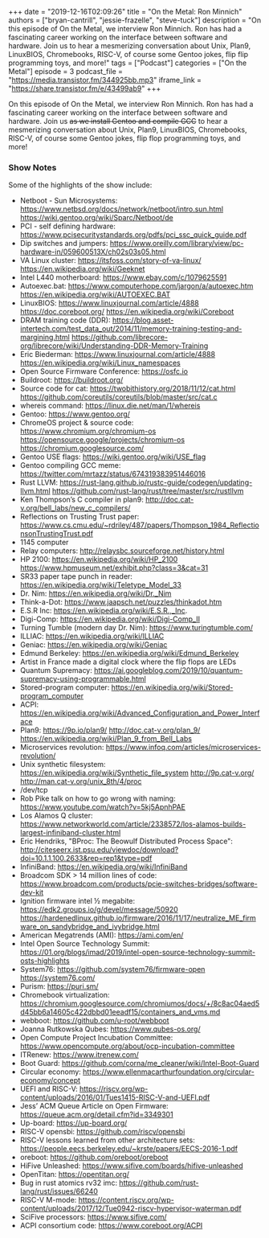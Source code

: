 +++
date = "2019-12-16T02:09:26"
title = "On the Metal: Ron Minnich"
authors = ["bryan-cantrill", "jessie-frazelle", "steve-tuck"]
description = "On this episode of On the Metal, we interview Ron Minnich. Ron has had a fascinating career working on the interface between software and hardware. Join us to hear a mesmerizing conversation about Unix, Plan9, LinuxBIOS, Chromebooks, RISC-V, of course some Gentoo jokes, flip flip programming toys, and more!"
tags = ["Podcast"]
categories = ["On the Metal"]
episode = 3
podcast_file = "https://media.transistor.fm/344925bb.mp3"
iframe_link = "https://share.transistor.fm/e/43499ab9"
+++

On this episode of On the Metal, we interview Ron Minnich. Ron has had a 
fascinating career working on the interface between software and hardware. 
Join us ~~as we install Gentoo and compile GCC~~ to hear a mesmerizing 
conversation about Unix, Plan9, LinuxBIOS, Chromebooks, RISC-V, 
of course some Gentoo jokes, flip flop programming toys, and more!

### Show Notes

Some of the highlights of the show include: 

- Netboot - Sun Microsystems: https://www.netbsd.org/docs/network/netboot/intro.sun.html https://wiki.gentoo.org/wiki/Sparc/Netboot/de
- PCI - self defining hardware: https://www.pcisecuritystandards.org/pdfs/pci_ssc_quick_guide.pdf
- Dip switches and jumpers: https://www.oreilly.com/library/view/pc-hardware-in/059600513X/ch02s03s05.html
- VA Linux cluster: https://itsfoss.com/story-of-va-linux/ https://en.wikipedia.org/wiki/Geeknet
- Intel L440 motherboard: https://www.ebay.com/c/1079625591
- Autoexec.bat: https://www.computerhope.com/jargon/a/autoexec.htm https://en.wikipedia.org/wiki/AUTOEXEC.BAT 
- LinuxBIOS: https://www.linuxjournal.com/article/4888 https://doc.coreboot.org/ https://en.wikipedia.org/wiki/Coreboot
- DRAM training code (DDR): https://blog.asset-intertech.com/test_data_out/2014/11/memory-training-testing-and-margining.html https://github.com/librecore-org/librecore/wiki/Understanding-DDR-Memory-Training
- Eric Biederman: https://www.linuxjournal.com/article/4888 https://en.wikipedia.org/wiki/Linux_namespaces
- Open Source Firmware Conference: https://osfc.io 
- Buildroot: https://buildroot.org/
- Source code for cat: https://twobithistory.org/2018/11/12/cat.html https://github.com/coreutils/coreutils/blob/master/src/cat.c
- whereis command: https://linux.die.net/man/1/whereis
- Gentoo: https://www.gentoo.org/
- ChromeOS project & source code: https://www.chromium.org/chromium-os https://opensource.google/projects/chromium-os https://chromium.googlesource.com/
- Gentoo USE flags: https://wiki.gentoo.org/wiki/USE_flag
- Gentoo compiling GCC meme: https://twitter.com/mrtazz/status/674319383951446016
- Rust LLVM: https://rust-lang.github.io/rustc-guide/codegen/updating-llvm.html https://github.com/rust-lang/rust/tree/master/src/rustllvm
- Ken Thompson’s C compiler in plan9: http://doc.cat-v.org/bell_labs/new_c_compilers/
- Reflections on Trusting Trust paper: https://www.cs.cmu.edu/~rdriley/487/papers/Thompson_1984_ReflectionsonTrustingTrust.pdf
- 1145 computer
- Relay computers: http://relaysbc.sourceforge.net/history.html
- HP 2100: https://en.wikipedia.org/wiki/HP_2100 https://www.hpmuseum.net/exhibit.php?class=3&cat=31
- SR33 paper tape punch in reader: https://en.wikipedia.org/wiki/Teletype_Model_33
- Dr. Nim: https://en.wikipedia.org/wiki/Dr._Nim
- Think-a-Dot: https://www.jaapsch.net/puzzles/thinkadot.htm
- E.S.R Inc: https://en.wikipedia.org/wiki/E.S.R.,_Inc.
- Digi-Comp: https://en.wikipedia.org/wiki/Digi-Comp_II
- Turning Tumble (modern day Dr. Nim): https://www.turingtumble.com/
- ILLIAC: https://en.wikipedia.org/wiki/ILLIAC 
- Geniac: https://en.wikipedia.org/wiki/Geniac
- Edmund Berkeley: https://en.wikipedia.org/wiki/Edmund_Berkeley
- Artist in France made a digital clock where the flip flops are LEDs
- Quantum Supremacy: https://ai.googleblog.com/2019/10/quantum-supremacy-using-programmable.html
- Stored-program computer: https://en.wikipedia.org/wiki/Stored-program_computer
- ACPI: https://en.wikipedia.org/wiki/Advanced_Configuration_and_Power_Interface
- Plan9: https://9p.io/plan9/ http://doc.cat-v.org/plan_9/ https://en.wikipedia.org/wiki/Plan_9_from_Bell_Labs
- Microservices revolution: https://www.infoq.com/articles/microservices-revolution/
- Unix synthetic filesystem: https://en.wikipedia.org/wiki/Synthetic_file_system http://9p.cat-v.org/ http://man.cat-v.org/unix_8th/4/proc
- /dev/tcp
- Rob Pike talk on how to go wrong with naming: https://www.youtube.com/watch?v=5kj5ApnhPAE
- Los Alamos Q cluster: https://www.networkworld.com/article/2338572/los-alamos-builds-largest-infiniband-cluster.html
- Eric Hendriks, "BProc: The Beowulf Distributed Process Space": http://citeseerx.ist.psu.edu/viewdoc/download?doi=10.1.1.100.2633&rep=rep1&type=pdf
- InfiniBand: https://en.wikipedia.org/wiki/InfiniBand
- Broadcom SDK > 14 million lines of code: https://www.broadcom.com/products/pcie-switches-bridges/software-dev-kit
- Ignition firmware intel ½ megabite: https://edk2.groups.io/g/devel/message/50920 https://hardenedlinux.github.io/firmware/2016/11/17/neutralize_ME_firmware_on_sandybridge_and_ivybridge.html
- American Megatrends (AMI): https://ami.com/en/
- Intel Open Source Technology Summit: https://01.org/blogs/imad/2019/intel-open-source-technology-summit-osts-highlights
- System76: https://github.com/system76/firmware-open https://system76.com/
- Purism: https://puri.sm/
- Chromebook virtualization: https://chromium.googlesource.com/chromiumos/docs/+/8c8ac04aed5d45bb6a14605c422dbbd01eeadf15/containers_and_vms.md
- webboot: https://github.com/u-root/webboot
- Joanna Rutkowska Qubes: https://www.qubes-os.org/
- Open Compute Project Incubation Committee: https://www.opencompute.org/about/ocp-incubation-committee
- ITRenew: https://www.itrenew.com/
- Boot Guard: https://github.com/corna/me_cleaner/wiki/Intel-Boot-Guard
- Circular economy: https://www.ellenmacarthurfoundation.org/circular-economy/concept
- UEFI and RISC-V: https://riscv.org/wp-content/uploads/2016/01/Tues1415-RISC-V-and-UEFI.pdf
- Jess’ ACM Queue Article on Open Firmware: https://queue.acm.org/detail.cfm?id=3349301
- Up-board: https://up-board.org/
- RISC-V opensbi: https://github.com/riscv/opensbi
- RISC-V lessons learned from other architecture sets: https://people.eecs.berkeley.edu/~krste/papers/EECS-2016-1.pdf
- oreboot: https://github.com/oreboot/oreboot
- HiFive Unleashed: https://www.sifive.com/boards/hifive-unleashed
- OpenTitan: https://opentitan.org/
- Bug in rust atomics rv32 imc: https://github.com/rust-lang/rust/issues/66240
- RISC-V M-mode: https://content.riscv.org/wp-content/uploads/2017/12/Tue0942-riscv-hypervisor-waterman.pdf
- SciFive processors: https://www.sifive.com/
- ACPI consortium code: https://www.coreboot.org/ACPI

